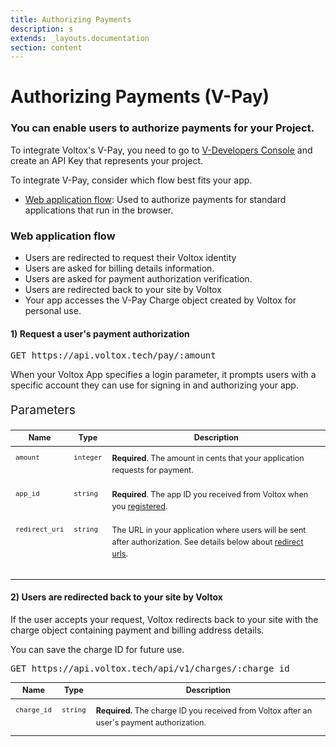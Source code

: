 ```yaml
---
title: Authorizing Payments
description: s
extends: _layouts.documentation
section: content
---
```


<style>
    table {
        display: table;
        border-collapse: collapse;
        position: relative;
        font-size: 90%;
        width: 100%;
        line-height: 1.5;
        table-layout: auto;
    }
    td {
        padding: 10px 8px;
        border: 0;
        vertical-align: top;
    }
    #params_p {
      font-size: 1.375em;
    }
</style>

# Authorizing Payments (V-Pay)

### You can enable users to authorize payments for your Project.

To integrate Voltox's V-Pay, you need to go to <a href="http://developers.voltox.tech/credentials">V-Developers Console</a> and create an API Key that represents your project.

To integrate V-Pay, consider which flow best fits your app.

<ul>
    <li><a href="#web-application-flow">Web application flow</a>: Used to authorize payments for standard applications that run in the browser.</li>
</ul>

### Web application flow

<ul>
    <li style="list-style-type: disc">Users are redirected to request their Voltox identity</li>
    <li style="list-style-type: disc">Users are asked for billing details information.</li>
    <li style="list-style-type: disc">Users are asked for payment authorization verification.</li>
    <li style="list-style-type: disc">Users are redirected back to your site by Voltox</li>
    <li style="list-style-type: disc">Your app accesses the V-Pay Charge object created by Voltox for personal use.</li>
</ul>

#### 1) Request a user's payment authorization

<pre>GET https://api.voltox.tech/pay/:amount</pre>

When your Voltox App specifies a login parameter, it prompts users with a specific account they can use for signing in and authorizing your app.

<p id="params_p">Parameters</p>

<table><thead><tr><th>Name</th><th>Type</th><th>Description</th></tr></thead><tbody><tr><td><code>amount</code></td><td><code>integer</code></td><td><strong>Required</strong>. The amount in cents that your application requests for payment.</td></tr><tr><td><code>app_id</code></td><td><code>string</code></td><td><strong>Required</strong>. The app ID you received from Voltox when you <a href="http://developers.voltox.tech/">registered</a>.</td></tr><tr><td><code>redirect_uri</code></td><td><code>string</code></td><td>The URL in your application where users will be sent after authorization. See details below about <a href="#redirect-urls">redirect urls</a>.</td></tr><tr></tr><tr><td></td></tr><tr></tr><tr></tr></tbody></table>

#### 2) Users are redirected back to your site by Voltox

If the user accepts your request, Voltox redirects back to your site with the charge object containing payment and billing address details.

You can save the charge ID for future use.

<pre>GET https://api.voltox.tech/api/v1/charges/:charge_id</pre>

<table>
  <thead>
    <tr>
      <th>Name</th>
      <th>Type</th>
      <th>Description</th>
    </tr>
  </thead>
  <tbody>
    <tr>
      <td>
        <code>charge_id</code>
      </td>
      <td>
        <code>string</code>
      </td>
      <td>
        <strong>Required.</strong> The charge ID you received from Voltox after an user's payment authorization.
      </td>
    </tr>

  </tbody>
</table>

<!-- # Authorizing Payments {#authorizing-oauth-apps}

This starter template includes support for [DocSearch](https://community.algolia.com/docsearch/), a documentation indexing and search tool provided by Algolia for free. To configure this tool, you’ll need to sign up with Algolia and set your API Key and index name in `config.php`. Algolia will then crawl your documentation regularly, and index all your content.

[Get your DocSearch credentials here.](https://community.algolia.com/docsearch/#join-docsearch-program)

```php
// config.php
return [
    'docsearchApiKey' => '',
    'docsearchIndexName' => '',
];
```

Once the `docsearchApiKey` and `docsearchIndexName` values are set in `config.php`, the search field at the top of the page is ready to use.

<img class="block m-auto" src="/assets/img/docsearch.png" alt="Screenshot of search results" />

To help Algolia index your pages correctly, it's good practice to add a unique `id` or `name` attribute to each heading tag (`<h1>`, `<h2>`, etc.). By doing so, a user will be taken directly to the appropriate section of the page when they click a search result.

---

## Adding Custom Styles {#algolia-adding-custom-styles}

If you'd like to customize the styling of the search results, Algolia exposes custom CSS classes that you can modify:

```css
/* Main dropdown wrapper */
.algolia-autocomplete .ds-dropdown-menu {
  width: 500px;
}

/* Main category (eg. Getting Started) */
.algolia-autocomplete .algolia-docsearch-suggestion--category-header {
  color: darkgray;
  border: 1px solid gray;
}

/* Category (eg. Downloads) */
.algolia-autocomplete .algolia-docsearch-suggestion--subcategory-column {
  color: gray;
}

/* Title (eg. Bootstrap CDN) */
.algolia-autocomplete .algolia-docsearch-suggestion--title {
  font-weight: bold;
  color: black;
}

/* Description description (eg. Bootstrap currently works...) */
.algolia-autocomplete .algolia-docsearch-suggestion--text {
  font-size: 0.8rem;
  color: gray;
}

/* Highlighted text */
.algolia-autocomplete .algolia-docsearch-suggestion--highlight {
  color: blue;
}
```

---

For more details, visit the [official Algolia DocSearch documentation.](https://community.algolia.com/docsearch/what-is-docsearch.html) -->

